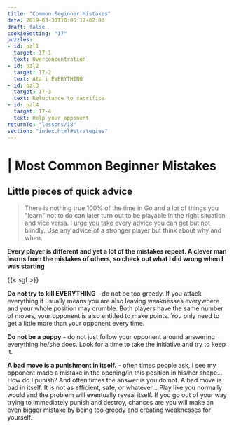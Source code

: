 ```yaml
---
title: "Common Beginner Mistakes"
date: 2019-03-31T10:05:17+02:00
draft: false
cookieSetting: "17"
puzzles:
- id: pzl1
  target: 17-1
  text: Overconcentration
- id: pzl2
  target: 17-2
  text: Atari EVERYTHING
- id: pzl3
  target: 17-3
  text: Reluctance to sacrifice
- id: pzl4
  target: 17-4
  text: Help your opponent
returnTo: "lessons/18"
section: "index.html#strategies"
---
```


# | Most Common Beginner Mistakes
## Little pieces of quick advice

> There is nothing true 100% of the time in Go and a lot of things you "learn" not to do can later turn out to be playable in the right situation and vice versa. I urge you take every advice you can get but not blindly. Use any advice of a stronger player but think about why and when.   

**Every player is different and yet a lot of the mistakes repeat. A clever man learns from the mistakes of others, so check out what I did wrong when I was starting**

{{< sgf >}}

**Do not try to kill EVERYTHING** - do not be too greedy. If you attack everything it usually means you are also leaving weaknesses everywhere and your whole position may crumble. Both players have the same number of moves, your opponent is also entitled to make points. You only need to get a little more than your opponent every time.

**Do not be a puppy** - do not just follow your opponent around answering everything he/she does. Look for a time to take the initiative and try to keep it.

**A bad move is a punishment in itself.** - often times people ask, I see my opponent made a mistake in the opening/in this position in his/her shape... How do I punish? And often times the answer is you do not. A bad move is bad in itself. It is not as efficient, safe, or whatever... Play like you normally would and the problem will eventually reveal itself. If you go out of your way trying to immediately punish and destroy, chances are you will make an even bigger mistake by being too greedy and creating weaknesses for yourself.  